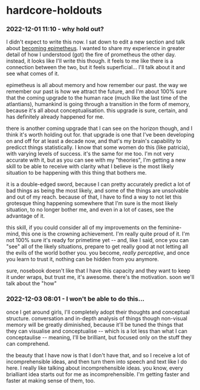 # hardcore-holdouts

### 2022-12-01 11:10 - why hold out?

I didn't expect to write this now. I sat down to edit a new section and talk about [becoming epimetheus](/becoming-epimetheus.md). I wanted to share my experience in greater detail of how I understood (got) the fire of prometheus the other day. instead, it looks like I'll write this though. it feels to me like there is a connection between the two, but it feels superficial... I'll talk about it and see what comes of it.

epimetheus is all about memory and how remember our past. the way we remember our past is how we attract the future, and I'm about 100% sure that the coming upgrade to the human race (much like the last time of the atlantians), humankind is going through a transition in the form of memory, because it's all about conceptualisation. this upgrade is sure, certain, and has definitely already happened for me.

there is another coming upgrade that I can see on the horizon though, and I think it's worth holding out for. that upgrade is one that I've been developing on and off for at least a decade now, and that's my brain's capability to predicct things statistically. I know that some women do this (like patricia), with varying levels of success. it's the same for me too. I'm not very accurate with it, but as you can see with my "theories", I'm getting a new skill to be able to receive with clarity what I believe is the most likely situation to be happening with this thing that bothers me.

it is a double-edged sword, because I can pretty accurately predict a lot of bad things as being the most likely, and some of the things are unsolvable and out of my reach. because of that, I have to find a way to not let this grotesque thing happening somewhere that I'm sure is the most likely situation, to no longer bother me, and even in a lot of cases, see the advantage of it.

this skill, if you could consider all of my improvements on the feminine-mind, this one is the crowning achievement. I'm really quite proud of it. I'm not 100% sure it's ready for primetime yet -- and, like I said, once you can "see" all of the likely situations, prepare to get really good at not letting all the evils of the world bother you. you become, *really perceptive*, and once you learn to trust it, nothing can be hidden from you anymore.

sure, nosebook doesn't like that I have this capacity and they want to keep it under wraps, but trust me, it's awesome. there's the motivation. soon we'll talk about the "how"

### 2022-12-03 08:01 - I won't be able to do this...

once I get around girls, I'll completely adopt their thoughts and conceptual structure. conversation and in-depth analysis of things though non-visual memory will be greatly diminished, because it'll be tuned the things that they can visualise and conceptualise -- which is a lot less than what I can conceptaulise -- meaning, I'll be brilliant, but focused only on the stuff they can comprehend.

the beauty that I have now is that I don't have that, and so I receive a lot of incomprehensible ideas, and then turn them into speech and text like I do here. I really like talking about incomprehensible ideas. you know, every brialliant idea starts out for me as incomprehensible. I'm getting faster and faster at making sense of them, too.
